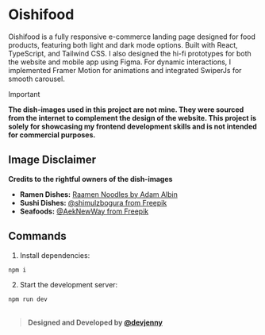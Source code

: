 # Oishifood

Oishifood is a fully responsive e-commerce landing page designed for food products, featuring both light and dark mode options. Built with React, TypeScript, and Tailwind CSS. I also designed the hi-fi prototypes for both the website and mobile app using Figma. For dynamic interactions, I implemented Framer Motion for animations and integrated SwiperJs for smooth carousel.

> [!IMPORTANT] 
> **The dish-images used in this project are not mine. They were sourced from the internet to complement the design of the website. This project is solely for showcasing my frontend development skills and is not intended for commercial purposes.**

## Image Disclaimer

**Credits to the rightful owners of the dish-images**
- **Ramen Dishes:** [Raamen Noodles by Adam Albin](https://wolt.com/en/swe/stockholm/restaurant/raamen-noodles-by-adam-albin)
- **Sushi Dishes:** [@shimulzbogura from Freepik](https://www.freepik.com/author/shimulzbogura/3#uuid=73784d78-2ff7-4573-b224-8697abec9a6d)
- **Seafoods:** [@AekNewWay from Freepik](https://www.freepik.com/author/aeknewway)

## Commands

1. Install dependencies:

```bash
npm i
```

2. Start the development server:

```bash
npm run dev
```

##
> **Designed and Developed by [@devjenny](https://devjenny-portfolio-v2.vercel.app)**
